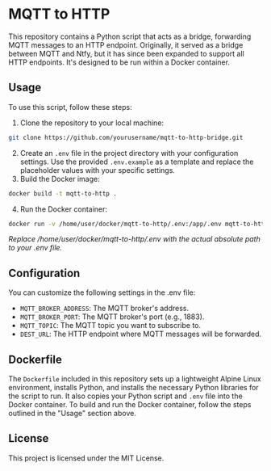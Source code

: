 # MQTT to HTTP

This repository contains a Python script that acts as a bridge, forwarding MQTT messages to an HTTP endpoint. Originally, it served as a bridge between MQTT and Ntfy, but it has since been expanded to support all HTTP endpoints. It's designed to be run within a Docker container.

## Usage
To use this script, follow these steps:
1. Clone the repository to your local machine:
```bash
git clone https://github.com/yourusername/mqtt-to-http-bridge.git
```
2. Create an `.env` file in the project directory with your configuration settings. Use the provided `.env.example` as a template and replace the placeholder values with your specific settings.
3. Build the Docker image:
```bash 
docker build -t mqtt-to-http .
```
4. Run the Docker container:
```bash
docker run -v /home/user/docker/mqtt-to-http/.env:/app/.env mqtt-to-http
```
*Replace /home/user/docker/mqtt-to-http/.env with the actual absolute path to your .env file.*

## Configuration
You can customize the following settings in the .env file:

* `MQTT_BROKER_ADDRESS`: The MQTT broker's address.
* `MQTT_BROKER_PORT`: The MQTT broker's port (e.g., 1883).
* `MQTT_TOPIC`: The MQTT topic you want to subscribe to.
* `DEST_URL`: The HTTP endpoint where MQTT messages will be forwarded.

## Dockerfile
The `Dockerfile` included in this repository sets up a lightweight Alpine Linux environment, installs Python, and installs the necessary Python libraries for the script to run. It also copies your Python script and `.env` file into the Docker container. To build and run the Docker container, follow the steps outlined in the "Usage" section above.

## License
This project is licensed under the MIT License.